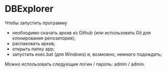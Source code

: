 # DBExplorer
Чтобы запустить программу
- необходимо скачать архив из Github (или использовать Git для клонирования репозитория);
- распаковать архив;
- открыть папку app;
- запустить exec.bat (для Windows) и, возможно, немного подождать;

Можно использовать следующие логин / пароль: 
  admin / admin.
